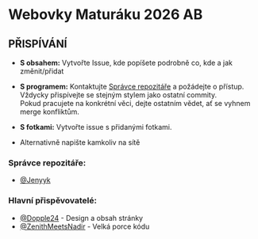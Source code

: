 # Webovky Maturáku 2026 AB
## PŘISPÍVÁNÍ
- **S obsahem:** Vytvořte Issue, kde popíšete podrobně co, kde a jak změnit/přidat  

- **S programem:** Kontaktujte [Správce repozitáře](https://github.com/Jenyyk) a požádejte o přístup.  
  Vždycky přispívejte se stejným stylem jako ostatní commity.  
  Pokud pracujete na konkrétní věci, dejte ostatním vědet, ať se vyhnem merge konfliktům.  

- **S fotkami:** Vytvořte issue s přidanými fotkami.  

- Alternativně napište kamkoliv na sítě  

### Správce repozitáře:
- [@Jenyyk](https://github.com/Jenyyk)

### Hlavní přispěvovatelé:
- [@Dopple24](https://github.com/Dopple24) - Design a obsah stránky
- [@ZenithMeetsNadir](https://github.com/ZenithMeetsNadir) - Velká porce kódu
